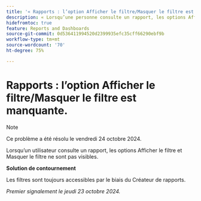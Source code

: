 ```yaml
---
title: '« Rapports : l’option Afficher le filtre/Masquer le filtre est manquante. »'
description: « Lorsqu’une personne consulte un rapport, les options Afficher le filtre et Masquer le filtre ne sont pas visibles. »
hidefromtoc: true
feature: Reports and Dashboards
source-git-commit: 0d536411994520d2399935efc35cff66290ebf9b
workflow-type: tm+mt
source-wordcount: '70'
ht-degree: 75%

---
```



# Rapports : l’option Afficher le filtre/Masquer le filtre est manquante.

>[!NOTE]
>
>Ce problème a été résolu le vendredi 24 octobre 2024.

Lorsqu’un utilisateur consulte un rapport, les options Afficher le filtre et Masquer le filtre ne sont pas visibles.

**Solution de contournement**

Les filtres sont toujours accessibles par le biais du Créateur de rapports.

_Premier signalement le jeudi 23 octobre 2024._

